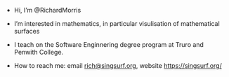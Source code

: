 - Hi, I’m @RichardMorris
- I’m interested in mathematics, in particular visulisation of mathematical surfaces 
- I teach on the Software Enginnering degree program at Truro and Penwith College.  

- How to reach me: email rich@singsurf.org, website https://singsurf.org/

<!---
RichardMorris/RichardMorris is a ✨ special ✨ repository because its `README.md` (this file) appears on your GitHub profile.
You can click the Preview link to take a look at your changes.
--->
